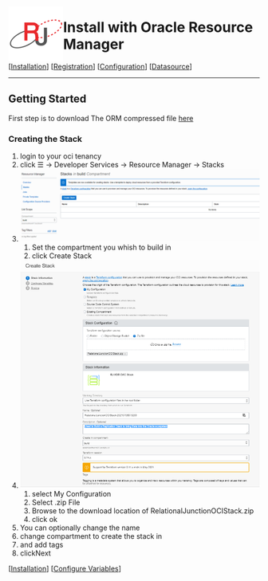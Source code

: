  <a href="http://www.sesamesoftware.com"><img align=left src="../images/RJOrbit110x110.png"></img></a>

# Install with Oracle Resource Manager

[[Installation](installguide.md)] [[Registration](RegistrationGuide.md)] [[Configuration](configurationGuide.md)] [[Datasource](DatasourceGuide.md)]

---

## Getting Started

First step is to download The ORM compressed file [here](../pkg/RelationalJunctionOCIStack.zip)

### Creating the Stack

1. login to your oci tenancy
2. click &#9776; &rarr; Developer Services &rarr; Resource Manager &rarr; Stacks
3. ![Resource Manager Stacks](../images/stacks.png)
   1. Set the compartment you whish to build in
   2. click Create Stack
4. ![Create Stack](../images/CreateStack.png)
   1. select My Configuration
   2. Select .zip File
   3. Browse to the download location of RelationalJunctionOCIStack.zip
   4. click ok
5. You can optionally change the name
6. change compartment to create the stack in
7. and add tags
8. clickNext

[[Installation](installguide.md)] [[Configure Variables](configuringStackVarables.md)]